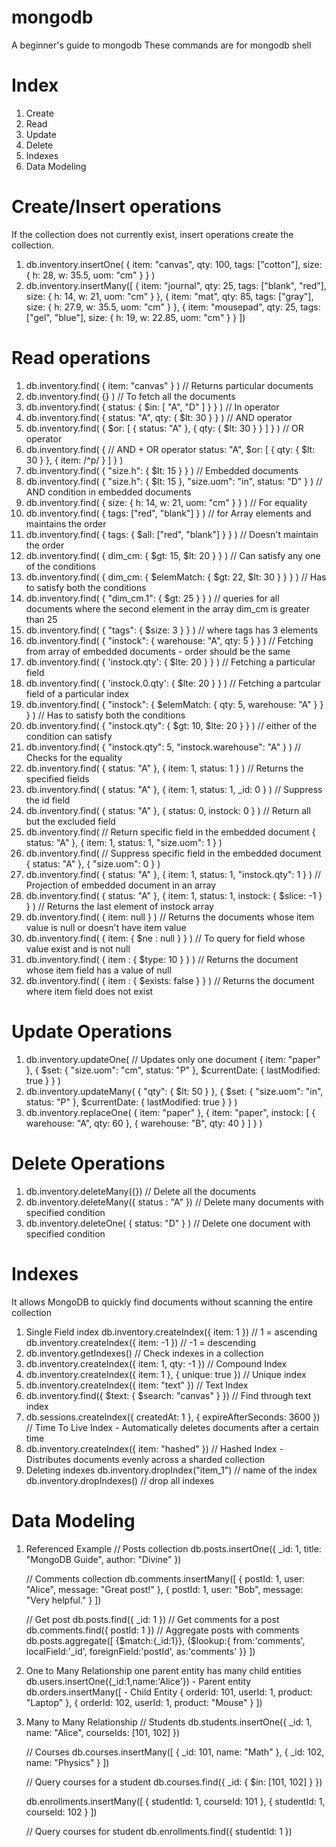 # mongodb
A beginner's guide to mongodb
These commands are for mongodb shell

# Index
1. Create
2. Read
3. Update
4. Delete
5. Indexes
6. Data Modeling

# Create/Insert operations
If the collection does not currently exist, insert operations create the collection.
1. db.inventory.insertOne(
   { item: "canvas", qty: 100, tags: ["cotton"], size: { h: 28, w: 35.5, uom: "cm" } }
   )
2. db.inventory.insertMany([
   { item: "journal", qty: 25, tags: ["blank", "red"], size: { h: 14, w: 21, uom: "cm" } },
   { item: "mat", qty: 85, tags: ["gray"], size: { h: 27.9, w: 35.5, uom: "cm" } },
   { item: "mousepad", qty: 25, tags: ["gel", "blue"], size: { h: 19, w: 22.85, uom: "cm" } }
   ])

# Read operations
1. db.inventory.find( { item: "canvas" } ) // Returns particular documents
2. db.inventory.find( {} ) // To fetch all the documents
3. db.inventory.find( { status: { $in: [ "A", "D" ] } } ) // In operator
4. db.inventory.find( { status: "A", qty: { $lt: 30 } } ) // AND operator
5. db.inventory.find( { $or: [ { status: "A" }, { qty: { $lt: 30 } } ] } ) // OR operator
6. db.inventory.find( { // AND + OR operator
     status: "A",
     $or: [ { qty: { $lt: 30 } }, { item: /^p/ } ]
   } )
8. db.inventory.find( { "size.h": { $lt: 15 } } ) // Embedded documents
9. db.inventory.find( { "size.h": { $lt: 15 }, "size.uom": "in", status: "D" } ) // AND condition in embedded documents
10. db.inventory.find( { size: { h: 14, w: 21, uom: "cm" } } ) // For equality
11. db.inventory.find( { tags: ["red", "blank"] } ) // for Array elements and maintains the order
12. db.inventory.find( { tags: { $all: ["red", "blank"] } } ) // Doesn't maintain the order
13. db.inventory.find( { dim_cm: { $gt: 15, $lt: 20 } } ) // Can satisfy any one of the conditions
14. db.inventory.find( { dim_cm: { $elemMatch: { $gt: 22, $lt: 30 } } } ) // Has to satisfy both the conditions
15. db.inventory.find( { "dim_cm.1": { $gt: 25 } } ) // queries for all documents where the second element in the array dim_cm is greater than 25
16. db.inventory.find( { "tags": { $size: 3 } } ) // where tags has 3 elements
17. db.inventory.find( { "instock": { warehouse: "A", qty: 5 } } ) // Fetching from array of embedded documents - order should be the same
18. db.inventory.find( { 'instock.qty': { $lte: 20 } } ) // Fetching a particular field
19. db.inventory.find( { 'instock.0.qty': { $lte: 20 } } ) // Fetching a partcular field of a particular index
20. db.inventory.find( { "instock": { $elemMatch: { qty: 5, warehouse: "A" } } } ) // Has to satisfy both the conditions
21. db.inventory.find( { "instock.qty": { $gt: 10,  $lte: 20 } } ) // either of the condition can satisfy
22. db.inventory.find( { "instock.qty": 5, "instock.warehouse": "A" } ) // Checks for the equality
23. db.inventory.find( { status: "A" }, { item: 1, status: 1 } ) // Returns the specified fields
24. db.inventory.find( { status: "A" }, { item: 1, status: 1, _id: 0 } ) // Suppress the id field
25. db.inventory.find( { status: "A" }, { status: 0, instock: 0 } ) // Return all but the excluded field
26. db.inventory.find( // Return specific field in the embedded document
   { status: "A" },
   { item: 1, status: 1, "size.uom": 1 }
   ) 
27. db.inventory.find( // Suppress specific field in the embedded document
   { status: "A" },
   { "size.uom": 0 }
   )
28. db.inventory.find( { status: "A" }, { item: 1, status: 1, "instock.qty": 1 } ) // Projection of embedded document in an array
29. db.inventory.find( { status: "A" }, { item: 1, status: 1, instock: { $slice: -1 } } ) // Returns the last element of instock array
30. db.inventory.find( { item: null } ) // Returns the documents whose item value is null or doesn't have item value
31. db.inventory.find( { item: { $ne : null } } ) // To query for field whose value exist and is not null
32. db.inventory.find( { item : { $type: 10 } } ) // Returns the document whose item field has a value of null
33. db.inventory.find( { item : { $exists: false } } ) // Returns the document where item field does not exist

# Update Operations
1. db.inventory.updateOne( // Updates only one document 
   { item: "paper" },
   {
     $set: { "size.uom": "cm", status: "P" },
     $currentDate: { lastModified: true }
   }
   )
2. db.inventory.updateMany(
   { "qty": { $lt: 50 } },
   {
     $set: { "size.uom": "in", status: "P" },
     $currentDate: { lastModified: true }
   }
   )
3. db.inventory.replaceOne(
   { item: "paper" },
   { item: "paper", instock: [ { warehouse: "A", qty: 60 }, { warehouse: "B", qty: 40 } ] }
   )
 
# Delete Operations
1. db.inventory.deleteMany({}) // Delete all the documents
2. db.inventory.deleteMany({ status : "A" }) // Delete many documents with specified condition
3. db.inventory.deleteOne( { status: "D" } ) // Delete one document with specified condition

# Indexes
It allows MongoDB to quickly find documents without scanning the entire collection
1. Single Field index
   db.inventory.createIndex({ item: 1 }) // 1 = ascending
   db.inventory.createIndex({ item: -1 }) // -1 = descending
2.  db.inventory.getIndexes() // Check indexes in a collection
3.  db.inventory.createIndex({ item: 1, qty: -1 }) // Compound Index
4.  db.inventory.createIndex({ item: 1 }, { unique: true }) // Unique index
5.  db.inventory.createIndex({ item: "text" }) // Text Index
6.  db.inventory.find({ $text: { $search: "canvas" } }) // Find through text index
7.  db.sessions.createIndex({ createdAt: 1 }, { expireAfterSeconds: 3600 }) // Time To Live Index - Automatically deletes documents after a certain time
8.  db.inventory.createIndex({ item: "hashed" }) // Hashed Index - Distributes documents evenly across a sharded collection
9.  Deleting indexes
    db.inventory.dropIndex("item_1") // name of the index
    db.inventory.dropIndexes()       // drop all indexes

# Data Modeling
1. Referenced Example
   // Posts collection
   db.posts.insertOne({ _id: 1, title: "MongoDB Guide", author: "Divine" })
   
   // Comments collection
   db.comments.insertMany([
     { postId: 1, user: "Alice", message: "Great post!" },
     { postId: 1, user: "Bob", message: "Very helpful." }
   ])

   // Get post
   db.posts.find({ _id: 1 })
   // Get comments for a post
   db.comments.find({ postId: 1 })
   // Aggregate posts with comments
   db.posts.aggregate([
   {$match:{_id:1}},
   {$lookup:{
   from:'comments',
   localField:'_id',
   foreignField:'postId',
   as:'comments'
   }}
   ])

2. One to Many Relationship
one parent entity has many child entities
   db.users.insertOne({_id:1,name:'Alice'}) - Parent entity
   db.orders.insertMany([ - Child Entity
     { orderId: 101, userId: 1, product: "Laptop" },
     { orderId: 102, userId: 1, product: "Mouse" }
   ])

3. Many to Many Relationship
   // Students
   db.students.insertOne({ _id: 1, name: "Alice", courseIds: [101, 102] })
   
   // Courses
   db.courses.insertMany([
     { _id: 101, name: "Math" },
     { _id: 102, name: "Physics" }
   ])
   
   // Query courses for a student
   db.courses.find({ _id: { $in: [101, 102] } })

   db.enrollments.insertMany([
  { studentId: 1, courseId: 101 },
  { studentId: 1, courseId: 102 }
   ])
   
   // Query courses for student
   db.enrollments.find({ studentId: 1 })


